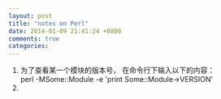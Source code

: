 ```yaml
---
layout: post
title: "notes on Perl"
date: 2014-01-09 21:41:24 +0800
comments: true
categories: 
---
```

1. 为了查看某一个模块的版本号， 在命令行下输入以下的内容：   
   perl -MSome::Module -e 'print Some::Module->VERSION'    
2. 